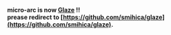 __micro-arc is now [Glaze](https://github.com/smihica/glaze) !!__  
__prease redirect to [https://github.com/smihica/glaze](https://github.com/smihica/glaze).__